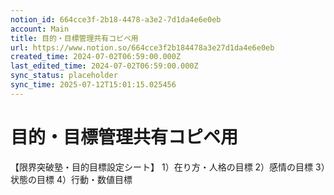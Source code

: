 ```yaml
---
notion_id: 664cce3f-2b18-4478-a3e2-7d1da4e6e0eb
account: Main
title: 目的・目標管理共有コピペ用
url: https://www.notion.so/664cce3f2b184478a3e27d1da4e6e0eb
created_time: 2024-07-02T06:59:00.000Z
last_edited_time: 2024-07-02T06:59:00.000Z
sync_status: placeholder
sync_time: 2025-07-12T15:01:15.025456
---
```

# 目的・目標管理共有コピペ用

【限界突破塾・目的目標設定シート】
1）在り方・人格の目標
2）感情の目標
3）状態の目標
4）行動・数値目標